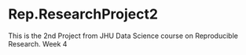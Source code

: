 # Rep.ResearchProject2
This is the 2nd Project from JHU Data Science course on Reproducible Research. Week 4

